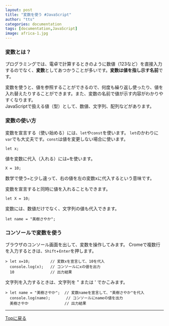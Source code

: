 ```yaml
---
layout: post
title: "変数を使う #JavaScript"
author: "tts"
categories: documentation
tags: [documentation,JavaScript]
image: africa-1.jpg
---
```


### 変数とは？
プログラミングでは、電卓で計算するときのように数値（123など）を直接入力するのでなく、**変数**としてあつかうことが多いです。**変数は値を指し示す名前**です。

変数を使うと、値を参照することができるので、何度も繰り返し使ったり、値を入れ替えたりすることができます。また、変数の名前で値が示す内容がわかりやすくなります。  
JavaScriptで扱える値（型）として、数値、文字列、配列などがあります。


### 変数の使い方
変数を宣言する（使い始める）には、`let`や`const`を使います。
`let`のかわりに`var`でも大丈夫です。`const`は値を変更しない場合に使います。
```
let x;
```

値を変数に代入（入れる）には`=`を使います。
```
X = 10;
```
数学で使う`=`と少し違って、右の値を左の変数xに代入するという意味です。

変数を宣言すると同時に値を入れることもできます。
```
let X = 10;
```

変数には、数値だけでなく、文字列の値も代入できます。
```
let name = "美樹さやか";
```

### コンソールで変数を使う
ブラウザのコンソール画面を出して、変数を操作してみます。
Cromeで複数行を入力するときは、`Shift`+`Enter`を押します。

```
> let x=10;         // 変数xを宣言して、10を代入
  console.log(x);   // コンソールにxの値を出力
  10                // 出力結果
```
文字列を入力するときは、文字列を " または ' でかこみます。　　
```
> let name = "美樹さやか";  // 変数nameを宣言して、"美樹さやか"を代入
  console.log(name);       // コンソールにnameの値を出力
  美樹さやか                // 出力結果
```

---
[Topに戻る](../index.html) 

